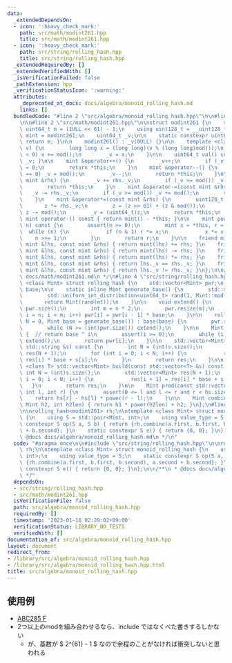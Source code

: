 ```yaml
---
data:
  _extendedDependsOn:
  - icon: ':heavy_check_mark:'
    path: src/math/modint261.hpp
    title: src/math/modint261.hpp
  - icon: ':heavy_check_mark:'
    path: src/string/rolling_hash.hpp
    title: src/string/rolling_hash.hpp
  _extendedRequiredBy: []
  _extendedVerifiedWith: []
  _isVerificationFailed: false
  _pathExtension: hpp
  _verificationStatusIcon: ':warning:'
  attributes:
    _deprecated_at_docs: docs/algebra/monoid_rolling_hash.md
    links: []
  bundledCode: "#line 2 \"src/algebra/monoid_rolling_hash.hpp\"\n\n#line 2 \"src/string/rolling_hash.hpp\"\
    \n\n#line 2 \"src/math/modint261.hpp\"\n\nstruct modint261 {\n    static constexpr\
    \ uint64_t m = (1ULL << 61) - 1;\n    using uint128_t = __uint128_t;\n    using\
    \ mint = modint261;\n    uint64_t _v;\n\n    static constexpr uint64_t mod() {\
    \ return m; }\n\n    modint261() : _v(0ULL) {}\n\n    template <class T> modint261(T\
    \ v) {\n        long long x = (long long)(v % (long long)mod());\n        if (x\
    \ < 0) x += mod();\n        _v = x;\n    }\n\n    uint64_t val() const { return\
    \ _v; }\n\n    mint &operator++() {\n        _v++;\n        if (_v == mod()) _v\
    \ = 0;\n        return *this;\n    }\n    mint &operator--() {\n        if (_v\
    \ == 0) _v = mod();\n        _v--;\n        return *this;\n    }\n\n    mint &operator+=(const\
    \ mint &rhs) {\n        _v += rhs._v;\n        if (_v >= mod()) _v -= mod();\n\
    \        return *this;\n    }\n    mint &operator-=(const mint &rhs) {\n     \
    \   _v -= rhs._v;\n        if (_v >= mod()) _v += mod();\n        return *this;\n\
    \    }\n    mint &operator*=(const mint &rhs) {\n        uint128_t z = _v;\n \
    \       z *= rhs._v;\n        z = (z >> 61) + (z & mod());\n        if (z >= mod())\
    \ z -= mod();\n        _v = (uint64_t)z;\n        return *this;\n    }\n\n   \
    \ mint operator-() const { return mint() - *this; }\n\n    mint pow(long long\
    \ n) const {\n        assert(n >= 0);\n        mint x = *this, r = 1;\n      \
    \  while (n) {\n            if (n & 1) r *= x;\n            x *= x;\n        \
    \    n >>= 1;\n        }\n        return r;\n    }\n\n    friend mint operator+(const\
    \ mint &lhs, const mint &rhs) { return mint(lhs) += rhs; }\n    friend mint operator-(const\
    \ mint &lhs, const mint &rhs) { return mint(lhs) -= rhs; }\n    friend mint operator*(const\
    \ mint &lhs, const mint &rhs) { return mint(lhs) *= rhs; }\n    friend bool operator==(const\
    \ mint &lhs, const mint &rhs) { return lhs._v == rhs._v; }\n    friend bool operator!=(const\
    \ mint &lhs, const mint &rhs) { return lhs._v != rhs._v; }\n};\n\n/**\n * @docs\
    \ docs/math/modint261.md\n */\n#line 4 \"src/string/rolling_hash.hpp\"\n\ntemplate\
    \ <class Mint> struct rolling_hash {\n    std::vector<Mint> pwr;\n    const Mint\
    \ base;\n\n    static inline Mint generate_base() {\n        std::mt19937_64 mt(std::chrono::steady_clock::now().time_since_epoch().count());\n\
    \        std::uniform_int_distribution<uint64_t> rand(1, Mint::mod() - 1);\n \
    \       return Mint(rand(mt));\n    }\n\n    void extend() {\n        int n =\
    \ pwr.size();\n        int m = n * 2;\n        pwr.resize(m);\n        for (int\
    \ i = n; i < m; i++) pwr[i] = pwr[i - 1] * base;\n    }\n\n    rolling_hash(int\
    \ N = 0, Mint base = generate_base()) : base(base) {\n        pwr.resize(1, Mint(1));\n\
    \        while (N >= (int)pwr.size()) extend();\n    }\n\n    Mint power(int i)\
    \ {  // return base ^ i\n        assert(i >= 0);\n        while (i >= (int)pwr.size())\
    \ extend();\n        return pwr[i];\n    }\n\n    std::vector<Mint> build(const\
    \ std::string &s) const {\n        int N = (int)s.size();\n        std::vector<Mint>\
    \ res(N + 1);\n        for (int i = 0; i < N; i++) {\n            res[i + 1] =\
    \ res[i] * base + s[i];\n        }\n        return res;\n    }\n\n    template\
    \ <class T> std::vector<Mint> build(const std::vector<T> &s) const {\n       \
    \ int N = (int)s.size();\n        std::vector<Mint> res(N + 1);\n        for (int\
    \ i = 0; i < N; i++) {\n            res[i + 1] = res[i] * base + s[i];\n     \
    \   }\n        return res;\n    }\n\n    Mint prod(const std::vector<Mint> &hs,\
    \ int l, int r) {\n        assert(0 <= l and l <= r and r < hs.size());\n    \
    \    return hs[r] - hs[l] * power(r - l);\n    }\n\n    Mint combine(Mint h1,\
    \ Mint h2, int h2len) { return h1 * power(h2len) + h2; }\n};\n#line 4 \"src/algebra/monoid_rolling_hash.hpp\"\
    \n\nrolling_hash<modint261> rh;\n\ntemplate <class Mint> struct monoid_rolling_hash\
    \ {\n    using S = std::pair<Mint, int>;\n    using value_type = S;\n    static\
    \ constexpr S op(S a, S b) { return {rh.combine(a.first, b.first, b.second), a.second\
    \ + b.second}; }\n    static constexpr S e() { return {0, 0}; }\n};\n\n/**\n *\
    \ @docs docs/algebra/monoid_rolling_hash.md\n */\n"
  code: "#pragma once\n\n#include \"src/string/rolling_hash.hpp\"\n\nrolling_hash<modint261>\
    \ rh;\n\ntemplate <class Mint> struct monoid_rolling_hash {\n    using S = std::pair<Mint,\
    \ int>;\n    using value_type = S;\n    static constexpr S op(S a, S b) { return\
    \ {rh.combine(a.first, b.first, b.second), a.second + b.second}; }\n    static\
    \ constexpr S e() { return {0, 0}; }\n};\n\n/**\n * @docs docs/algebra/monoid_rolling_hash.md\n\
    \ */"
  dependsOn:
  - src/string/rolling_hash.hpp
  - src/math/modint261.hpp
  isVerificationFile: false
  path: src/algebra/monoid_rolling_hash.hpp
  requiredBy: []
  timestamp: '2023-01-16 02:29:02+09:00'
  verificationStatus: LIBRARY_NO_TESTS
  verifiedWith: []
documentation_of: src/algebra/monoid_rolling_hash.hpp
layout: document
redirect_from:
- /library/src/algebra/monoid_rolling_hash.hpp
- /library/src/algebra/monoid_rolling_hash.hpp.html
title: src/algebra/monoid_rolling_hash.hpp
---
```

## 使用例

- [ABC285 F](https://atcoder.jp/contests/abc285/tasks/abc285_f)
- 2つ以上のmodを組み合わせるなら、include ではなくべた書きするしかない
    - が、基数が $ 2^{61} - 1 $ なので余程のことがなければ衝突しないと思われる
